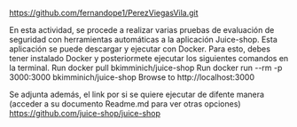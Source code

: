 https://github.com/fernandope1/PerezViegasVila.git

En esta actividad, se procede a realizar varias pruebas de evaluación de seguridad con herramientas automáticas a la aplicación Juice-shop. 
Esta aplicación se puede descargar y ejecutar con Docker. 
Para esto, debes tener instalado Docker y posteriormete ejecutar los siguientes comandos en la terminal.
Run docker pull bkimminich/juice-shop
Run docker run --rm -p 3000:3000 bkimminich/juice-shop
Browse to http://localhost:3000 

Se adjunta además, el link por si se quiere ejecutar de difente manera (acceder a su documento Readme.md para ver otras opciones)
https://github.com/juice-shop/juice-shop


